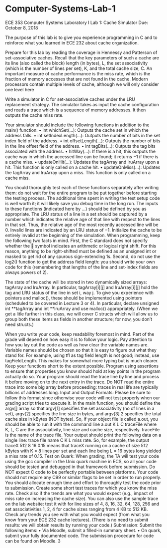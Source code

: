 # Computer-Systems-Lab-1

ECE 353 Computer Systems Laboratory I
Lab 1: Cache Simulator
Due: October 8, 2018

The purpose of this lab is to give you experience programming in C and to reinforce what
you learned in ECE 232 about cache organization.

Prepare for this lab by reading the coverage in Hennessy and Patterson of set-associative caches. Recall that the key parameters of such a cache are its line (also called the block) length (in bytes), L, the set associativity (which is the number of lines per set), K, and the total cache size, C. An important measure of cache performance is the miss rate, which is the fraction of memory accesses that are not found in the cache. Modern processors contain multiple levels of cache, although we will only consider one level here

Write a simulator in C for set-associative caches under the LRU replacement strategy.
The simulator takes as input the cache configuration and reads a trace which is a sequence
of memory addresses. It then outputs the cache miss rate.

Your simulator should include the following functions in addition to the main() function:
• int whichSet(...): Outputs the cache set in which the address falls.
• int setIndexLength(...): Outputs the number of bits in the set index field of the address.
• int offsetLength(...): Outputs the number of bits in the line offset field of the address.
• int tagBits(...): Outputs the tag bits associated with the address.
• hitWay(...): If there is a hit, this outputs the cache way in which the accessed line can be found; it returns −1 if there is a cache miss.
• updateOnHit(...): Updates the tagArray and lruArray upon a hit. This function is only called on a cache hit.
• updateOnMiss(...): Updates the tagArray and lruArray upon a miss. This function is only called on a cache miss.

You should thoroughly test each of these functions separately after writing them: do not wait
for the entire program to be put together before starting the testing process. The additional time spent in writing the test setup code is well worth it; it will likely save you debug time in the long run.
The inputs to these functions (indicated here by ...) should be defined by you as appropriate.
The LRU status of a line in a set should be captured by a number which indicates
the relative age of that line with respect to the lines in that set. Thus, the relative age of
the most recently accessed line will be 0. Invalid lines are indicated by an LRU status of −1.
Initialize the cache to be entirely invalid at the beginning of the simulation.
When programming, keep the following two facts in mind. First, the C standard does not
specify whether the  symbol indicates an arithmetic or logical right shift. For this reason,
anything to be right-shifted must be defined as an unsigned int or masked to get rid of
any spurous sign-extending 1s. Second, do not use the log2() function to get the address
field length: you should write your own code for this (remembering that lengths of the line
and set-index fields are always powers of 2).

The state of the cache will be stored in two dynamically sized arrays: tagArray and
lruArray. In particular, tagArray[i][j] and lruArray[i][j] hold the tag and LRU
status of the line in set i, way j. To give you experience with pointers and malloc(),
these should be implemented using pointers (scheduled to be covered in Lecture 3 or 4).
In particular, declare unsigned int **tagArray and int **lruArray and use malloc()
appropriately. (When we get a litle further in this class, we will cover C structs which will
allow us to group both these items as fields in another structure; for now, you don’t need
structs.)

When you write your code, keep readability foremost in mind. Part of the grade will
depend on how easy it is to follow your logic. Pay attention to how you lay out the code as
well as how clear the variable names are. Variable names should be chosen so that it is easy
to figure out what they stand for. For example, using tfl as tag field length is not good;
instead, use tagFieldLength. This makes for somewhat more typing but is much clearer.
Keep your functions short to the extent possible. Program using assertions to ensure
that properties you know should hold at key points in the program actually do so.
Your program should read the trace line by line and process it before moving on to the
next entry in the trace. Do NOT read the entire trace into some big array before proceeding:
traces in real life are typically billions of addresses long.
Input and Output Formats: Please be sure to follow this format since otherwise your
code will not test properly when our grading script tries to execute it.
In the main function, you should define the argv[] array so that argv[1] specifies the
set associativity (no of lines in a set), argv[2] specifies the line size in bytes, and argv[3]
2
specifies the total cache size in kBytes (NOT bytes). So, if your object file is called a.out,
you should be able to run it with the command line a.out K L C traceFile where K, L,
C are the associativity, line size and cache size, respectively. traceFile is the name of the
trace file.
Your output should print the following data on a single line: trace file name C K L miss
rate. So, for example, the output traceX 512 8 16 0.15 means that traceX running on
a cache of size 512 kBytes with K = 8 lines per set and each line being L = 16 bytes long
yielded a miss rate of 0.15.
Test on Quark: When grading, the TA will test your code using the gcc compiler in
the Unix quark machine in ECS, so all your code should be tested and debugged in that
framework before submission. Do NOT expect C code to be perfectly portable between
platforms. Your code should not require any C99 or similar flags to be set in order to run
properly.
You should allocate enough time and effort to thoroughly test the code prior to submission.
Create some short test traces for which you know the miss rate. Check also if
the trends are what you would expect (e.g., impact of miss rate on increasing the cache
size). You can also use the sample trace on the lab website: test it with for line sizes of
4, 8, 16, 32, 64, 128, 256 and set associativities 1, 2, 4 for cache sizes ranging from 4 KB to
512 KB. Check any trends you see with what you would expect (from what you know from
your ECE 232 cache lectures). (There is no need to submit results: we will obtain results
by running your code.)
Submission: Submit the following items:
• Via Moodle, submit a filled-in summary sheet.
• On quark, submit your fully documented code. The submission procedure for code
can be found on Moodle.
3

